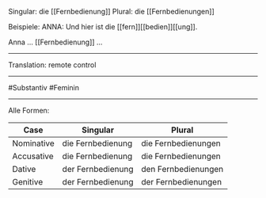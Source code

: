 Singular: die [[Fernbedienung]]
Plural: die [[Fernbedienungen]]

Beispiele:
ANNA: Und hier ist die [[fern]][[bedien]][[ung]].

Anna … [[Fernbedienung]] …  

---
Translation:
remote control

---

#Substantiv
#Feminin

---

Alle Formen:

| Case       | Singular          | Plural              |
| ---------- | ----------------- | ------------------- |
| Nominative | die Fernbedienung | die Fernbedienungen |
| Accusative | die Fernbedienung | die Fernbedienungen |
| Dative     | der Fernbedienung | den Fernbedienungen |
| Genitive   | der Fernbedienung | der Fernbedienungen |, [[bedienen]], [[Fernsehturm]]